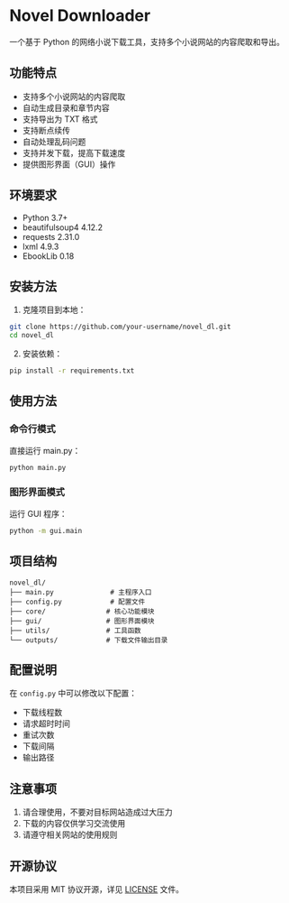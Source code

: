 # Novel Downloader

一个基于 Python 的网络小说下载工具，支持多个小说网站的内容爬取和导出。

## 功能特点

- 支持多个小说网站的内容爬取
- 自动生成目录和章节内容
- 支持导出为 TXT 格式
- 支持断点续传
- 自动处理乱码问题
- 支持并发下载，提高下载速度
- 提供图形界面（GUI）操作

## 环境要求

- Python 3.7+
- beautifulsoup4 4.12.2
- requests 2.31.0
- lxml 4.9.3
- EbookLib 0.18

## 安装方法

1. 克隆项目到本地：
```bash
git clone https://github.com/your-username/novel_dl.git
cd novel_dl
```

2. 安装依赖：
```bash
pip install -r requirements.txt
```

## 使用方法

### 命令行模式

直接运行 main.py：
```bash
python main.py
```

### 图形界面模式

运行 GUI 程序：
```bash
python -m gui.main
```

## 项目结构

```
novel_dl/
├── main.py              # 主程序入口
├── config.py            # 配置文件
├── core/               # 核心功能模块
├── gui/                # 图形界面模块
├── utils/              # 工具函数
└── outputs/            # 下载文件输出目录
```

## 配置说明

在 `config.py` 中可以修改以下配置：
- 下载线程数
- 请求超时时间
- 重试次数
- 下载间隔
- 输出路径

## 注意事项

1. 请合理使用，不要对目标网站造成过大压力
2. 下载的内容仅供学习交流使用
3. 请遵守相关网站的使用规则

## 开源协议

本项目采用 MIT 协议开源，详见 [LICENSE](LICENSE) 文件。
